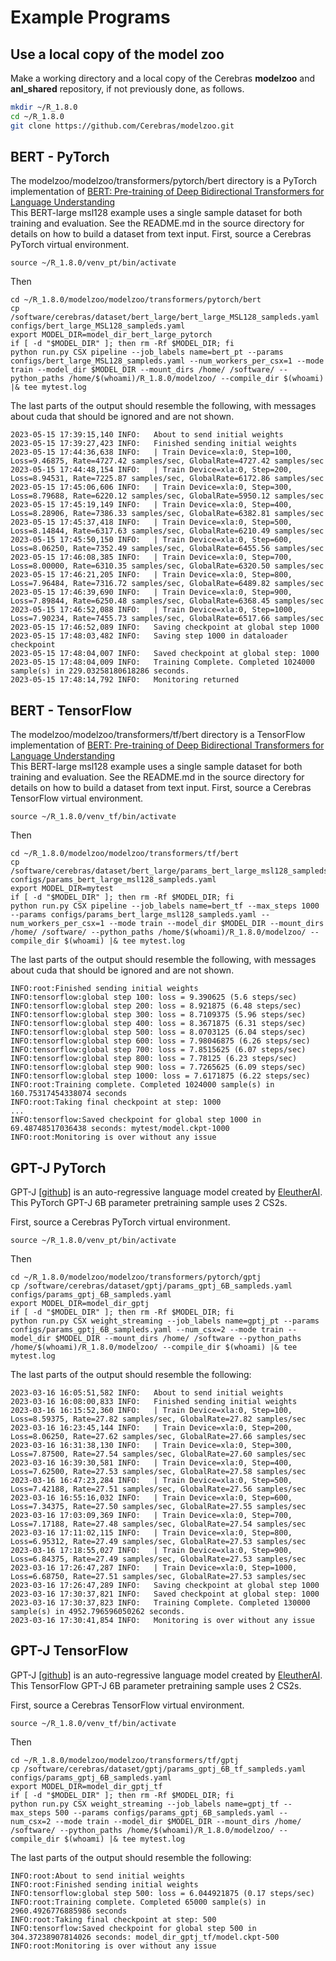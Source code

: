 # Example Programs

## Use a local copy of the model zoo
Make a working directory and a local copy of the Cerebras **modelzoo** and **anl_shared** repository, if not previously done, as follows.

```bash
mkdir ~/R_1.8.0
cd ~/R_1.8.0
git clone https://github.com/Cerebras/modelzoo.git
```
<!---
cp -r /software/cerebras/model_zoo/anl_shared/ ~/R_1.8.0/anl_shared
--->

<!---
## UNet

An implementation of this: [U-Net: Convolutional Networks for Biomedical Image Segmentation](https://arxiv.org/pdf/1505.04597.pdf), Ronneberger et.  al 2015<br>
To run Unet with the <a href="https://www.kaggle.com/c/severstal-steel-defect-detection">Severstal: Steel Defect Detection</a> kaggle dataset, using a pre-downloaded copy of the dataset:<br>
First, source a Cerebras PyTorch virtual environment.

```console
source ~/R_1.8.0/venv_pt/bin/activate
```

Then

```console
cd ~/R_1.8.0/modelzoo/modelzoo/vision/pytorch/unet
cp /software/cerebras/dataset/severstal-steel-defect-detection/params_severstal_binary_rawds.yaml configs/params_severstal_binary_rawds.yaml
export MODEL_DIR=model_dir_unet
if [ -d "$MODEL_DIR" ]; then rm -Rf $MODEL_DIR; fi
python run.py CSX pipeline --params configs/params_severstal_binary_rawds.yaml --model_dir $MODEL_DIR --mode train --mount_dirs /home/ /software --python_paths /home/$(whoami)/R_1.8.0/modelzoo/ --compile_dir $(whoami) |& tee mytest.log
```
--->

<!--- Appears to not have been ported to 1.7.1
## BraggNN
An implementation of this: [BraggNN: fast X-ray Bragg peak analysis using deep
learning](https://journals.iucr.org/m/issues/2022/01/00/fs5198/fs5198.pdf)<br>
The BraggNN model has two versions:<br>
1) Convolution only - this version does not include the non-local attention block<br>
2) Nonlocal - This version includes the nonlocal attention block as described in  <br>
[https://arxiv.org/pdf/1711.07971.pdf](https://arxiv.org/pdf/1711.07971.pdf)

```console
TODO
cd ~/R_1.8.0/anl_shared/braggnn/tf
# This yaml has a correct path to a BraggNN dataset
cp /software/cerebras/dataset/BraggN/params_bragg_nonlocal_sampleds.yaml configs/params_bragg_nonlocal_sampleds.yaml
export MODEL_DIR=model_dir_braggnn
if [ -d "$MODEL_DIR" ]; then rm -Rf $MODEL_DIR; fi
```
--->


## BERT - PyTorch

The modelzoo/modelzoo/transformers/pytorch/bert directory is a PyTorch implementation of [BERT: Pre-training of Deep Bidirectional Transformers for Language Understanding](https://arxiv.org/abs/1810.04805)<br>
This BERT-large msl128 example uses a single sample dataset for both training and evaluation. See the README.md in the source directory for details on how to build a dataset from text input.
First, source a Cerebras PyTorch virtual environment.

<!---
source /software/cerebras/venvs/venv_pt/bin/activate
# or your personal venv
--->
```console
source ~/R_1.8.0/venv_pt/bin/activate
```

Then

```console
cd ~/R_1.8.0/modelzoo/modelzoo/transformers/pytorch/bert
cp /software/cerebras/dataset/bert_large/bert_large_MSL128_sampleds.yaml configs/bert_large_MSL128_sampleds.yaml
export MODEL_DIR=model_dir_bert_large_pytorch
if [ -d "$MODEL_DIR" ]; then rm -Rf $MODEL_DIR; fi
python run.py CSX pipeline --job_labels name=bert_pt --params configs/bert_large_MSL128_sampleds.yaml --num_workers_per_csx=1 --mode train --model_dir $MODEL_DIR --mount_dirs /home/ /software/ --python_paths /home/$(whoami)/R_1.8.0/modelzoo/ --compile_dir $(whoami) |& tee mytest.log
```

The last parts of the output should resemble the following, with messages about cuda that should be ignored and are not shown.

```console
2023-05-15 17:39:15,140 INFO:   About to send initial weights
2023-05-15 17:39:27,423 INFO:   Finished sending initial weights
2023-05-15 17:44:36,638 INFO:   | Train Device=xla:0, Step=100, Loss=9.46875, Rate=4727.42 samples/sec, GlobalRate=4727.42 samples/sec
2023-05-15 17:44:48,154 INFO:   | Train Device=xla:0, Step=200, Loss=8.94531, Rate=7225.87 samples/sec, GlobalRate=6172.86 samples/sec
2023-05-15 17:45:06,606 INFO:   | Train Device=xla:0, Step=300, Loss=8.79688, Rate=6220.12 samples/sec, GlobalRate=5950.12 samples/sec
2023-05-15 17:45:19,149 INFO:   | Train Device=xla:0, Step=400, Loss=8.28906, Rate=7386.33 samples/sec, GlobalRate=6382.81 samples/sec
2023-05-15 17:45:37,418 INFO:   | Train Device=xla:0, Step=500, Loss=8.14844, Rate=6317.63 samples/sec, GlobalRate=6210.49 samples/sec
2023-05-15 17:45:50,150 INFO:   | Train Device=xla:0, Step=600, Loss=8.06250, Rate=7352.49 samples/sec, GlobalRate=6455.56 samples/sec
2023-05-15 17:46:08,385 INFO:   | Train Device=xla:0, Step=700, Loss=8.00000, Rate=6310.35 samples/sec, GlobalRate=6320.50 samples/sec
2023-05-15 17:46:21,205 INFO:   | Train Device=xla:0, Step=800, Loss=7.96484, Rate=7316.72 samples/sec, GlobalRate=6489.82 samples/sec
2023-05-15 17:46:39,690 INFO:   | Train Device=xla:0, Step=900, Loss=7.89844, Rate=6250.48 samples/sec, GlobalRate=6368.45 samples/sec
2023-05-15 17:46:52,088 INFO:   | Train Device=xla:0, Step=1000, Loss=7.90234, Rate=7455.73 samples/sec, GlobalRate=6517.66 samples/sec
2023-05-15 17:46:52,089 INFO:   Saving checkpoint at global step 1000
2023-05-15 17:48:03,482 INFO:   Saving step 1000 in dataloader checkpoint
2023-05-15 17:48:04,007 INFO:   Saved checkpoint at global step: 1000
2023-05-15 17:48:04,009 INFO:   Training Complete. Completed 1024000 sample(s) in 229.03258180618286 seconds.
2023-05-15 17:48:14,792 INFO:   Monitoring returned
```

## BERT - TensorFlow
The modelzoo/modelzoo/transformers/tf/bert directory is a TensorFlow implementation of [BERT: Pre-training of Deep Bidirectional Transformers for Language Understanding](https://arxiv.org/abs/1810.04805)<br>
This BERT-large msl128 example uses a single sample dataset for both training and evaluation. See the README.md in the source directory for details on how to build a dataset from text input.
First, source a Cerebras TensorFlow virtual environment.

<!---
source /software/cerebras/venvs/venv_tf/bin/activate
# or your personal venv
--->
```console
source ~/R_1.8.0/venv_tf/bin/activate
```

Then

```console
cd ~/R_1.8.0/modelzoo/modelzoo/transformers/tf/bert
cp /software/cerebras/dataset/bert_large/params_bert_large_msl128_sampleds.yaml configs/params_bert_large_msl128_sampleds.yaml
export MODEL_DIR=mytest
if [ -d "$MODEL_DIR" ]; then rm -Rf $MODEL_DIR; fi
python run.py CSX pipeline --job_labels name=bert_tf --max_steps 1000 --params configs/params_bert_large_msl128_sampleds.yaml --num_workers_per_csx=1 --mode train --model_dir $MODEL_DIR --mount_dirs /home/ /software/ --python_paths /home/$(whoami)/R_1.8.0/modelzoo/ --compile_dir $(whoami) |& tee mytest.log
```

The last parts of the output should resemble the following, with messages about cuda that should be ignored and are not shown.

```console
INFO:root:Finished sending initial weights
INFO:tensorflow:global step 100: loss = 9.390625 (5.6 steps/sec)
INFO:tensorflow:global step 200: loss = 8.921875 (6.48 steps/sec)
INFO:tensorflow:global step 300: loss = 8.7109375 (5.96 steps/sec)
INFO:tensorflow:global step 400: loss = 8.3671875 (6.31 steps/sec)
INFO:tensorflow:global step 500: loss = 8.0703125 (6.04 steps/sec)
INFO:tensorflow:global step 600: loss = 7.98046875 (6.26 steps/sec)
INFO:tensorflow:global step 700: loss = 7.8515625 (6.07 steps/sec)
INFO:tensorflow:global step 800: loss = 7.78125 (6.23 steps/sec)
INFO:tensorflow:global step 900: loss = 7.7265625 (6.09 steps/sec)
INFO:tensorflow:global step 1000: loss = 7.6171875 (6.22 steps/sec)
INFO:root:Training complete. Completed 1024000 sample(s) in 160.75317454338074 seconds
INFO:root:Taking final checkpoint at step: 1000
...
INFO:tensorflow:Saved checkpoint for global step 1000 in 69.48748517036438 seconds: mytest/model.ckpt-1000
INFO:root:Monitoring is over without any issue
```

## GPT-J PyTorch

GPT-J [[github]](https://github.com/kingoflolz/mesh-transformer-jax) is an auto-regressive language model created by [EleutherAI](https://www.eleuther.ai/).
This PyTorch GPT-J 6B parameter pretraining sample uses 2 CS2s.

First, source a Cerebras PyTorch virtual environment.

<!---
source /software/cerebras/venvs/venv_pt/bin/activate
# or your personal venv
--->
```console
source ~/R_1.8.0/venv_pt/bin/activate
```

Then

```console
cd ~/R_1.8.0/modelzoo/modelzoo/transformers/pytorch/gptj
cp /software/cerebras/dataset/gptj/params_gptj_6B_sampleds.yaml configs/params_gptj_6B_sampleds.yaml
export MODEL_DIR=model_dir_gptj
if [ -d "$MODEL_DIR" ]; then rm -Rf $MODEL_DIR; fi
python run.py CSX weight_streaming --job_labels name=gptj_pt --params configs/params_gptj_6B_sampleds.yaml --num_csx=2 --mode train --model_dir $MODEL_DIR --mount_dirs /home/ /software --python_paths /home/$(whoami)/R_1.8.0/modelzoo/ --compile_dir $(whoami) |& tee mytest.log
```

The last parts of the output should resemble the following:

```console
2023-03-16 16:05:51,582 INFO:   About to send initial weights
2023-03-16 16:08:00,833 INFO:   Finished sending initial weights
2023-03-16 16:15:52,360 INFO:   | Train Device=xla:0, Step=100, Loss=8.59375, Rate=27.82 samples/sec, GlobalRate=27.82 samples/sec
2023-03-16 16:23:45,144 INFO:   | Train Device=xla:0, Step=200, Loss=8.06250, Rate=27.62 samples/sec, GlobalRate=27.66 samples/sec
2023-03-16 16:31:38,130 INFO:   | Train Device=xla:0, Step=300, Loss=7.87500, Rate=27.54 samples/sec, GlobalRate=27.60 samples/sec
2023-03-16 16:39:30,581 INFO:   | Train Device=xla:0, Step=400, Loss=7.62500, Rate=27.53 samples/sec, GlobalRate=27.58 samples/sec
2023-03-16 16:47:23,284 INFO:   | Train Device=xla:0, Step=500, Loss=7.42188, Rate=27.51 samples/sec, GlobalRate=27.56 samples/sec
2023-03-16 16:55:16,032 INFO:   | Train Device=xla:0, Step=600, Loss=7.34375, Rate=27.50 samples/sec, GlobalRate=27.55 samples/sec
2023-03-16 17:03:09,369 INFO:   | Train Device=xla:0, Step=700, Loss=7.17188, Rate=27.48 samples/sec, GlobalRate=27.54 samples/sec
2023-03-16 17:11:02,115 INFO:   | Train Device=xla:0, Step=800, Loss=6.95312, Rate=27.49 samples/sec, GlobalRate=27.53 samples/sec
2023-03-16 17:18:55,027 INFO:   | Train Device=xla:0, Step=900, Loss=6.84375, Rate=27.49 samples/sec, GlobalRate=27.53 samples/sec
2023-03-16 17:26:47,287 INFO:   | Train Device=xla:0, Step=1000, Loss=6.68750, Rate=27.51 samples/sec, GlobalRate=27.53 samples/sec
2023-03-16 17:26:47,289 INFO:   Saving checkpoint at global step 1000
2023-03-16 17:30:37,821 INFO:   Saved checkpoint at global step: 1000
2023-03-16 17:30:37,823 INFO:   Training Complete. Completed 130000 sample(s) in 4952.796596050262 seconds.
2023-03-16 17:30:41,854 INFO:   Monitoring is over without any issue
```

## GPT-J TensorFlow

GPT-J [[github]](https://github.com/kingoflolz/mesh-transformer-jax) is an auto-regressive language model created by [EleutherAI](https://www.eleuther.ai/).
This TensorFlow GPT-J 6B parameter pretraining sample uses 2 CS2s.

First, source a Cerebras TensorFlow virtual environment.

<!---
source /software/cerebras/venvs/venv_tf/bin/activate
# or your personal venv
--->
```console
source ~/R_1.8.0/venv_tf/bin/activate
```

Then

```console
cd ~/R_1.8.0/modelzoo/modelzoo/transformers/tf/gptj
cp /software/cerebras/dataset/gptj/params_gptj_6B_tf_sampleds.yaml configs/params_gptj_6B_sampleds.yaml
export MODEL_DIR=model_dir_gptj_tf
if [ -d "$MODEL_DIR" ]; then rm -Rf $MODEL_DIR; fi
python run.py CSX weight_streaming --job_labels name=gptj_tf --max_steps 500 --params configs/params_gptj_6B_sampleds.yaml --num_csx=2 --mode train --model_dir $MODEL_DIR --mount_dirs /home/ /software/ --python_paths /home/$(whoami)/R_1.8.0/modelzoo/ --compile_dir $(whoami) |& tee mytest.log
```

The last parts of the output should resemble the following:

```console
INFO:root:About to send initial weights
INFO:root:Finished sending initial weights
INFO:tensorflow:global step 500: loss = 6.044921875 (0.17 steps/sec)
INFO:root:Training complete. Completed 65000 sample(s) in 2960.4926776885986 seconds
INFO:root:Taking final checkpoint at step: 500
INFO:tensorflow:Saved checkpoint for global step 500 in 304.37238907814026 seconds: model_dir_gptj_tf/model.ckpt-500
INFO:root:Monitoring is over without any issue
```
